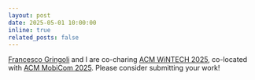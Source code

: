 ```yaml
---
layout: post
date: 2025-05-01 10:00:00
inline: true
related_posts: false
---
```


[Francesco Gringoli](https://ans.unibs.it/people/gringoli/) and I are co-charing [ACM WiNTECH 2025](https://acm-wintech.github.io/2025/), co-located with [ACM MobiCom 2025](https://www.sigmobile.org/mobicom/2025/). Please consider submitting your work!